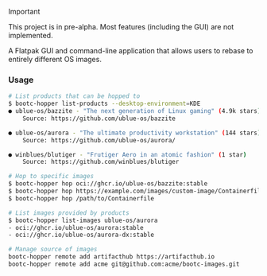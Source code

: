 > [!IMPORTANT]  
> This project is in pre-alpha. Most features (including the GUI) are not implemented.

A Flatpak GUI and command-line application that allows users to rebase to entirely different OS images.

### Usage

```bash
# List products that can be hopped to
$ bootc-hopper list-products --desktop-environment=KDE
● ublue-os/bazzite - "The next generation of Linux gaming" (4.9k stars)
    Source: https://github.com/ublue-os/bazzite

● ublue-os/aurora - "The ultimate productivity workstation" (144 stars)
    Source: https://github.com/ublue-os/aurora/

● winblues/blutiger - "Frutiger Aero in an atomic fashion" (1 star)
    Source: https://github.com/winblues/blutiger

# Hop to specific images
$ bootc-hopper hop oci://ghcr.io/ublue-os/bazzite:stable
$ bootc-hopper hop https://example.com/images/custom-image/Containerfile
$ bootc-hopper hop /path/to/Containerfile

# List images provided by products
$ bootc-hopper list-images ublue-os/aurora
- oci://ghcr.io/ublue-os/aurora:stable
- oci://ghcr.io/ublue-os/aurora-dx:stable

# Manage source of images
bootc-hopper remote add artifacthub https://artifacthub.io
bootc-hopper remote add acme git@github.com:acme/bootc-images.git

```

